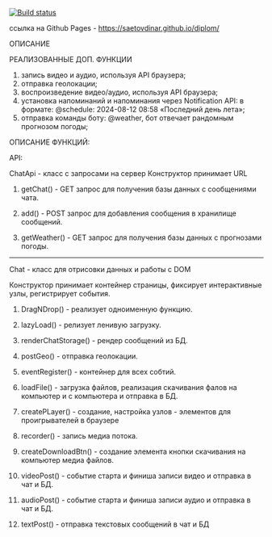 [![Build status](https://ci.appveyor.com/api/projects/status/ja36ma111917bick?svg=true)](https://ci.appveyor.com/project/saetovdinar/diplom)

ссылка на Github Pages - https://saetovdinar.github.io/diplom/

ОПИСАНИЕ

РЕАЛИЗОВАННЫЕ ДОП. ФУНКЦИИ
1. запись видео и аудио, используя API браузера;
2. отправка геолокации;
3. воспроизведение видео/аудио, используя API браузера;
4. установка напоминаний и напоминания через Notification API: в формате: @schedule: 2024-08-12 08:58 «Последний день лета»;
5. отправка команды боту: @weather, бот  отвечает рандомным прогнозом погоды;


ОПИСАНИЕ ФУНКЦИЙ: 


API:

ChatApi - класс с запросами на сервер
Конструктор принимает URL

1. getChat() - GET запрос для получения базы данных с сообщениями чата.

2. add() - POST запрос для добавления сообщения в хранилище сообщений.

3. getWeather() - GET запрос для получения базы данных с прогнозами погоды.

--------------------------------


Chat - класс для отрисовки данных и работы с DOM

Конструктор принимает контейнер страницы, фиксирует интерактивные узлы, регистрирует события.


1. DragNDrop() - реализует одноименную функцию.

2. lazyLoad() - релизует ленивую загрузку.

3. renderChatStorage() - рендер сообщений из БД.
4. postGeo() - отправка геолокации.
5. eventRegister() - контейнер для всех собтий.
6. loadFile() - загрузка файлов, реализация скачивания фалов на компьютер и с компьютера и отправка в БД.
7. createPLayer() - создание, настройка узлов - элементов для проигрывателей в браузере

8. recorder() - запись медиа потока.

9. createDownloadBtn() - создание элемента кнопки скачивания на компьютер медиа файлов.
10. videoPost() - событие старта и финиша записи видео и отправка в чат и БД.
11. audioPost() - событие старта и финиша записи аудио и отправка в чат и БД.
12. textPost() - отправка текстовых сообщений в чат и БД


